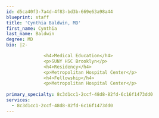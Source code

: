 ```yaml
---
id: d5ca40f3-7a4d-4f83-bd3b-669e63a98a44
blueprint: staff
title: 'Cynthia Baldwin, MD'
first_name: Cynthia
last_name: Baldwin
degree: MD
bio: |2-

              <h4>Medical Education</h4>
              <p>SUNY HSC Brooklyn</p>
              <h4>Residency</h4>
              <p>Metropolitan Hospital Center</p>
              <h4>Fellowship</h4>
              <p>Metropolitan Hospital Center</p>
          
primary_specialty: 8c3d1cc1-2ccf-48d8-82fd-6c16f1473dd0
services:
  - 8c3d1cc1-2ccf-48d8-82fd-6c16f1473dd0
---
```

